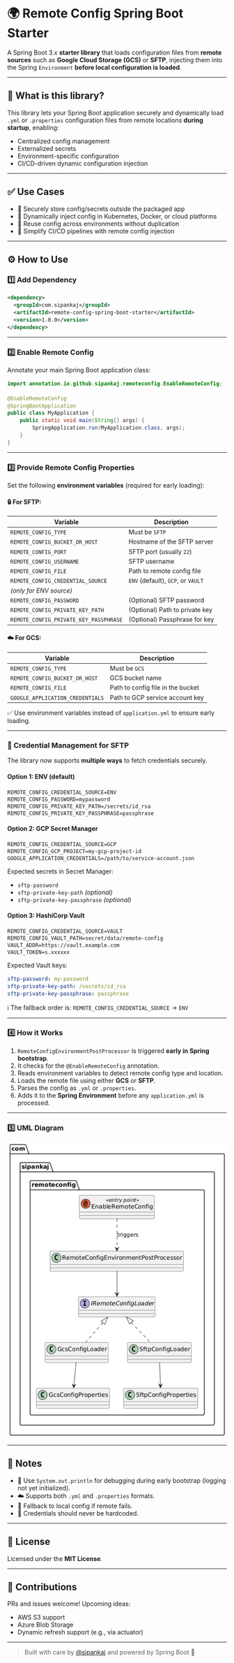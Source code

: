 # 🌍 Remote Config Spring Boot Starter

A Spring Boot 3.x **starter library** that loads configuration files from **remote sources** such as **Google Cloud Storage (GCS)** or **SFTP**, injecting them into the Spring `Environment` **before local configuration is loaded**.

---

## 📖 What is this library?

This library lets your Spring Boot application securely and dynamically load `.yml` or `.properties` configuration files from remote locations **during startup**, enabling:

- Centralized config management
- Externalized secrets
- Environment-specific configuration
- CI/CD-driven dynamic configuration injection

---

## ✅ Use Cases

- 🔐 Securely store config/secrets outside the packaged app
- 🚀 Dynamically inject config in Kubernetes, Docker, or cloud platforms
- 🔁 Reuse config across environments without duplication
- 🧩 Simplify CI/CD pipelines with remote config injection

---

## ⚙️ How to Use

### 1️⃣ Add Dependency

```xml
<dependency>
  <groupId>com.sipankaj</groupId>
  <artifactId>remote-config-spring-boot-starter</artifactId>
  <version>1.0.0</version>
</dependency>
````

---

### 2️⃣ Enable Remote Config

Annotate your main Spring Boot application class:

```java
import annotation.io.github.sipankaj.remoteconfig.EnableRemoteConfig;

@EnableRemoteConfig
@SpringBootApplication
public class MyApplication {
    public static void main(String[] args) {
        SpringApplication.run(MyApplication.class, args);
    }
}
```

---

### 3️⃣ Provide Remote Config Properties

Set the following **environment variables** (required for early loading):

#### 🔒 For SFTP:

| Variable                               | Description                        |
| -------------------------------------- | ---------------------------------- |
| `REMOTE_CONFIG_TYPE`                   | Must be `SFTP`                     |
| `REMOTE_CONFIG_BUCKET_OR_HOST`         | Hostname of the SFTP server        |
| `REMOTE_CONFIG_PORT`                   | SFTP port (usually `22`)           |
| `REMOTE_CONFIG_USERNAME`               | SFTP username                      |
| `REMOTE_CONFIG_FILE`                   | Path to remote config file         |
| `REMOTE_CONFIG_CREDENTIAL_SOURCE`      | `ENV` (default), `GCP`, or `VAULT` |
| *(only for ENV source)*                |                                    |
| `REMOTE_CONFIG_PASSWORD`               | (Optional) SFTP password           |
| `REMOTE_CONFIG_PRIVATE_KEY_PATH`       | (Optional) Path to private key     |
| `REMOTE_CONFIG_PRIVATE_KEY_PASSPHRASE` | (Optional) Passphrase for key      |

#### ☁️ For GCS:

| Variable                         | Description                       |
| -------------------------------- | --------------------------------- |
| `REMOTE_CONFIG_TYPE`             | Must be `GCS`                     |
| `REMOTE_CONFIG_BUCKET_OR_HOST`   | GCS bucket name                   |
| `REMOTE_CONFIG_FILE`             | Path to config file in the bucket |
| `GOOGLE_APPLICATION_CREDENTIALS` | Path to GCP service account key   |

✅ Use environment variables instead of `application.yml` to ensure early loading.

---

### 🔐 Credential Management for SFTP

The library now supports **multiple ways** to fetch credentials securely.

#### Option 1: ENV (default)

```env
REMOTE_CONFIG_CREDENTIAL_SOURCE=ENV
REMOTE_CONFIG_PASSWORD=mypassword
REMOTE_CONFIG_PRIVATE_KEY_PATH=/secrets/id_rsa
REMOTE_CONFIG_PRIVATE_KEY_PASSPHRASE=passphrase
```

#### Option 2: GCP Secret Manager

```env
REMOTE_CONFIG_CREDENTIAL_SOURCE=GCP
REMOTE_CONFIG_GCP_PROJECT=my-gcp-project-id
GOOGLE_APPLICATION_CREDENTIALS=/path/to/service-account.json
```

Expected secrets in Secret Manager:

* `sftp-password`
* `sftp-private-key-path` *(optional)*
* `sftp-private-key-passphrase` *(optional)*

#### Option 3: HashiCorp Vault

```env
REMOTE_CONFIG_CREDENTIAL_SOURCE=VAULT
REMOTE_CONFIG_VAULT_PATH=secret/data/remote-config
VAULT_ADDR=https://vault.example.com
VAULT_TOKEN=s.xxxxxx
```

Expected Vault keys:

```yaml
sftp-password: my-password
sftp-private-key-path: /secrets/id_rsa
sftp-private-key-passphrase: passphrase
```

ℹ️ The fallback order is: `REMOTE_CONFIG_CREDENTIAL_SOURCE` → `ENV`

---

### 4️⃣ How it Works

1. `RemoteConfigEnvironmentPostProcessor` is triggered **early in Spring bootstrap**.
2. It checks for the `@EnableRemoteConfig` annotation.
3. Reads environment variables to detect remote config type and location.
4. Loads the remote file using either **GCS** or **SFTP**.
5. Parses the config as `.yml` or `.properties`.
6. Adds it to the **Spring Environment** before any `application.yml` is processed.

---

### 5️⃣ UML Diagram

![UML Diagram](/docs/remoteconfig.png)

---

## 📌 Notes

* 🧪 Use `System.out.println` for debugging during early bootstrap (logging not yet initialized).
* ☁️ Supports both `.yml` and `.properties` formats.
* 🔁 Fallback to local config if remote fails.
* 🔐 Credentials should never be hardcoded.

---

## 📜 License

Licensed under the **MIT License**.

---

## 🙌 Contributions

PRs and issues welcome!
Upcoming ideas:

* AWS S3 support
* Azure Blob Storage
* Dynamic refresh support (e.g., via actuator)

---

> Built with care by [@sipankaj](https://github.com/sipankaj) and powered by Spring Boot 💛
